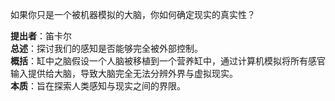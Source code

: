 
如果你只是一个被机器模拟的大脑，你如何确定现实的真实性？

**提出者**：笛卡尔  
**总述**：探讨我们的感知是否能够完全被外部控制。  
**概括**：缸中之脑假设一个人脑被移植到一个营养缸中，通过计算机模拟将所有感官输入提供给大脑，导致大脑完全无法分辨外界与虚拟现实。  
**本质**：旨在探索人类感知与现实之间的界限。